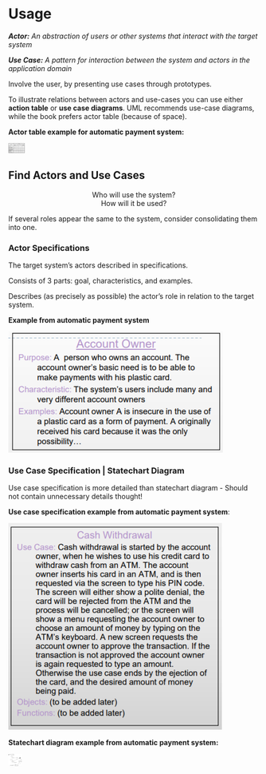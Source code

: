 <!-- Mathias Andresen - 27-09-2018 -->

# Usage

***Actor:*** *An abstraction of users or other systems that interact with the target system*

***Use Case:*** *A pattern for interaction between the system and actors in the application domain*



Involve the user,  by presenting use cases through prototypes.

To illustrate relations between actors and use-cases you can use either **action table** or **use case diagrams**. UML recommends use-case diagrams, while the book prefers actor table (because of space).

**Actor table example for automatic payment system:**

<img src="images/1537993238463.png" height="20em">



## Find Actors and Use Cases

<center>
Who will use the system?
<br>
How will it be used?
</center>



If several roles appear the same to the system, consider consolidating them into one.



### Actor Specifications

The target system’s actors described in specifications.

Consists of 3 parts: goal, characteristics, and examples.

Describes (as precisely as possible) the actor’s role in relation to the target system.

**Example from automatic payment system**

![1537993893114](images/1537993893114.png)

### Use Case Specification | Statechart Diagram

Use case specification is more detailed than statechart diagram - Should not contain unnecessary details thought!



**Use case specification example from automatic payment system**:

![1537994272105](images/1537994272105.png)

**Statechart diagram example from automatic payment system:**

<img src="images/1537994415229.png" height="25em">



